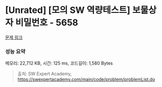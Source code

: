 # [Unrated] [모의 SW 역량테스트] 보물상자 비밀번호 - 5658 

[문제 링크](https://swexpertacademy.com/main/code/problem/problemDetail.do?contestProbId=AWXRUN9KfZ8DFAUo) 

### 성능 요약

메모리: 22,712 KB, 시간: 125 ms, 코드길이: 1,580 Bytes



> 출처: SW Expert Academy, https://swexpertacademy.com/main/code/problem/problemList.do